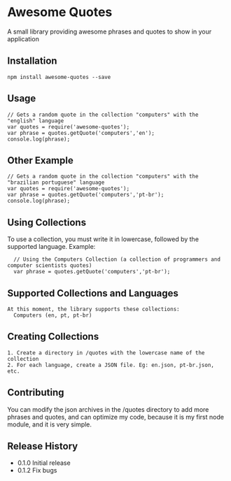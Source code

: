 Awesome Quotes
=========

A small library providing awesome phrases and quotes to show in your application

## Installation

    npm install awesome-quotes --save

## Usage
    
    // Gets a random quote in the collection "computers" with the "english" language
    var quotes = require('awesome-quotes');
    var phrase = quotes.getQuote('computers','en');
    console.log(phrase);

## Other Example

    // Gets a random quote in the collection "computers" with the "brazilian portuguese" language
    var quotes = require('awesome-quotes');
    var phrase = quotes.getQuote('computers','pt-br');
    console.log(phrase);

## Using Collections
  To use a collection, you must write it in lowercase, followed by the supported language. Example:
      
      // Using the Computers Collection (a collection of programmers and computer scientists quotes)
      var phrase = quotes.getQuote('computers','pt-br');

## Supported Collections and Languages
    
    At this moment, the library supports these collections:
      Computers (en, pt, pt-br)
        
## Creating Collections

    1. Create a directory in /quotes with the lowercase name of the collection
    2. For each language, create a JSON file. Eg: en.json, pt-br.json, etc.


## Contributing

You can modify the json archives in the /quotes directory to add more phrases and quotes, and can optimize my code, because it is my first node module, and it is very simple.

## Release History

* 0.1.0 Initial release
* 0.1.2 Fix bugs
